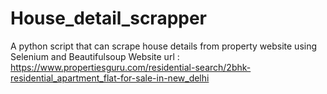 # House_detail_scrapper
A python script that can scrape house details from  property website using Selenium and Beautifulsoup
Website url : https://www.propertiesguru.com/residential-search/2bhk-residential_apartment_flat-for-sale-in-new_delhi
